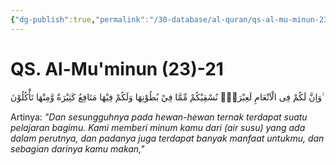 ```yaml
---
{"dg-publish":true,"permalink":"/30-database/al-quran/qs-al-mu-minun-23-21/"}
---
```



# QS. Al-Mu'minun (23)-21
وَاِنَّ لَكُمْ فِى الْاَنْعَامِ لَعِبْرَةًۗ  نُسْقِيْكُمْ مِّمَّا فِيْ بُطُوْنِهَا وَلَكُمْ فِيْهَا مَنَافِعُ كَثِيْرَةٌ وَّمِنْهَا تَأْكُلُوْنَ ۙ 

Artinya: *"Dan sesungguhnya pada hewan-hewan ternak terdapat suatu pelajaran bagimu. Kami memberi minum kamu dari (air susu) yang ada dalam perutnya, dan padanya juga terdapat banyak manfaat untukmu, dan sebagian darinya kamu makan,"*
